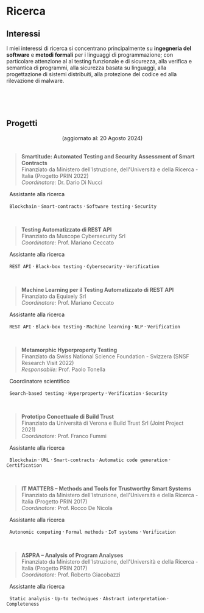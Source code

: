 # Ricerca


## Interessi

I miei interessi di ricerca si concentrano principalmente su **ingegneria del software** e **metodi formali** per i linguaggi di programmazione; con particolare attenzione al al testing funzionale e di sicurezza, alla verifica e semantica di programmi, alla sicurezza basata su linguaggi, alla progettazione di sistemi distribuiti, alla protezione del codice ed alla rilevazione di malware.

<img src="" id="kwimg">

<br><br>

## Progetti

<center> (aggiornato al: 20 Agosto 2024) </center>

<br>

> **Smartitude: Automated Testing and Security Assessment of Smart Contracts** <br> Finanziato da Ministero dell'Istruzione, dell'Universit&agrave; e della Ricerca - Italia (Progetto PRIN 2022) <br> *Coordinatore:* Dr. Dario Di Nucci

<i class="fas fa-pencil-ruler"></i> &nbsp; Assistante alla ricerca

<i class="fas fa-tags"></i> &nbsp; `Blockchain` &middot; `Smart-contracts` &middot; `Software testing` &middot; `Security`

<br>

> **Testing Automatizzato di REST API** &nbsp; <a href="https://www.di.univr.it/?ent=progetto&id=5909&lang=it" target="_blank" rel="noopener noreferrer"><i class="fas fa-link"></i></a> <br> Finanziato da Muscope Cybersecurity Srl <br> *Coordinatore:* Prof. Mariano Ceccato

<i class="fas fa-pencil-ruler"></i> &nbsp; Assistante alla ricerca

<i class="fas fa-tags"></i> &nbsp; `REST API` &middot; `Black-box testing` &middot; `Cybersecurity` &middot; `Verification`

<br>

> **Machine Learning per il Testing Automatizzato di REST API** &nbsp; <a href="https://www.di.univr.it/?ent=progetto&id=5905&lang=it" target="_blank" rel="noopener noreferrer"><i class="fas fa-link"></i></a> <br> Finanziato da Equixely Srl <br> *Coordinatore:* Prof. Mariano Ceccato

<i class="fas fa-pencil-ruler"></i> &nbsp; Assistante alla ricerca

<i class="fas fa-tags"></i> &nbsp; `REST API` &middot; `Black-box testing` &middot; `Machine learning` &middot; `NLP` &middot; `Verification`

<br>

> **Metamorphic Hyperproperty Testing** <br> Finanziato da Swiss National Science Foundation - Svizzera (SNSF Research Visit 2022) <br> *Responsabile:* Prof. Paolo Tonella

<i class="fas fa-pencil-ruler"></i> &nbsp; Coordinatore scientifico

<i class="fas fa-tags"></i> &nbsp; `Search-based testing` &middot; `Hyperproperty` &middot; `Verification` &middot; `Security`

<br>

> **Prototipo Concettuale di Build Trust** &nbsp; <a href="https://www.di.univr.it/?ent=progetto&id=5648&lang=it" target="_blank" rel="noopener noreferrer"><i class="fas fa-link"></i></a> <br> Finanziato da Universit&agrave; di Verona e Build Trust Srl (Joint Project 2021) <br> *Coordinatore:* Prof. Franco Fummi

<i class="fas fa-pencil-ruler"></i> &nbsp; Assistante alla ricerca

<i class="fas fa-tags"></i> &nbsp; `Blockchain` &middot; `UML` &middot; `Smart-contracts` &middot; `Automatic code generation` &middot; `Certification`

<br>

> **IT MATTERS – Methods and Tools for Trustworthy Smart Systems** &nbsp; <a href="http://itmatters.imtlucca.it" target="_blank" rel="noopener noreferrer"><i class="fas fa-link"></i></a> <br> Finanziato da Ministero dell'Istruzione, dell'Universit&agrave; e della Ricerca - Italia (Progetto PRIN 2017) <br> *Coordinatore:* Prof. Rocco De Nicola

<i class="fas fa-pencil-ruler"></i> &nbsp; Assistante alla ricerca

<i class="fas fa-tags"></i> &nbsp; `Autonomic computing` &middot; `Formal methods` &middot; `IoT systems` &middot; `Verification`

<br>

> **ASPRA – Analysis of Program Analyses** <br> Finanziato da Ministero dell'Istruzione, dell'Universit&agrave; e della Ricerca - Italia (Progetto PRIN 2017) <br> *Coordinatore:* Prof. Roberto Giacobazzi

<i class="fas fa-pencil-ruler"></i> &nbsp; Assistante alla ricerca

<i class="fas fa-tags"></i> &nbsp; `Static analysis` &middot; `Up-to techniques` &middot; `Abstract interpretation` &middot; `Completeness`

<br>

